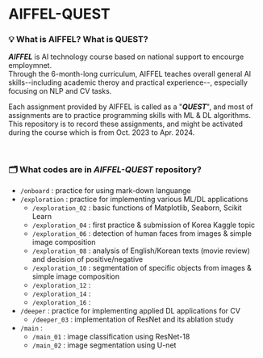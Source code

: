 # AIFFEL-QUEST

### 💡 What is AIFFEL? What is QUEST?
_**AIFFEL**_ is AI technology course based on national support to encourge employmnet.  
Through the 6-month-long curriculum, AIFFEL teaches overall general AI skills--including academic theroy and practical experience--, especially focusing on NLP and CV tasks.

Each assignment provided by AIFFEL is called as a "_**QUEST**_", and most of assignments are to practice programming skills with ML & DL algorithms.  
This repository is to record these assignments, and might be activated during the course which is from Oct. 2023 to Apr. 2024.


<br/>

### 🗂️ What codes are in _AIFFEL-QUEST_ repository?
- `/onboard` : practice for using mark-down languange
- `/exploration` : practice for implementing various ML/DL applications
    - `/exploration_02` : basic functions of Matplotlib, Seaborn, Scikit Learn
    - `/exploration_04` : first practice & submission of Korea Kaggle topic
    - `/exploration_06` : detection of human faces from images & simple image composition
    - `/exploration_08` : analysis of English/Korean texts (movie review) and decision of positive/negative
    - `/exploration_10` : segmentation of specific objects from images & simple image composition
    - `/exploration_12` :
    - `/exploration_14` :
    - `/exploration_16` :
- `/deeper` : practice for implementing applied DL applications for CV
    - `/deeper_03` : implementation of ResNet and its ablation study
- `/main` :
    - `/main_01` : image classification using ResNet-18
    - `/main_02` : image segmentation using U-net
